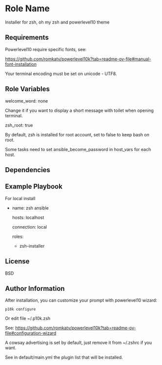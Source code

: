 Role Name
=========

Installer for zsh, oh my zsh and powerlevel10 theme

Requirements
------------

Powerlevel10 require specific fonts, see:

<https://github.com/romkatv/powerlevel10k?tab=readme-ov-file#manual-font-installation>

Your terminal encoding must be set on unicode - UTF8.

Role Variables
--------------

welcome_word: none

Change it if you want to display a short message with toilet when opening terminal.

zsh_root: true

By default, zsh is installed for root account, set to false to keep bash on root.

Some tasks need to set ansible_become_password in host_vars for each host.

Dependencies
------------

Example Playbook
----------------

For local install

- name: zsh ansible

  hosts: localhost

  connection: local
  
  roles:

    - zsh-installer

License
-------

BSD

Author Information
------------------

After installation, you can customize your prompt with powerlevel10 wizard:

`p10k configure`

Or edit file ~/.p10k.zsh

See: <https://github.com/romkatv/powerlevel10k?tab=readme-ov-file#configuration-wizard>

A cowsay advertising is set by default, just remove it from ~/.zshrc if you want.

See in default/main.yml the plugin list that will be installed.
